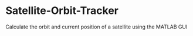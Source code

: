 # Satellite-Orbit-Tracker
Calculate the orbit and current position of a satellite using the MATLAB GUI
